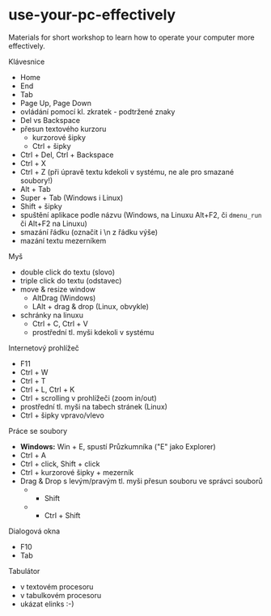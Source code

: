 # use-your-pc-effectively
Materials for short workshop to learn how to operate your computer more effectively.

Klávesnice
- Home
- End
- Tab
- Page Up, Page Down
- ovládání pomocí kl. zkratek - podtržené znaky
- Del vs Backspace
- přesun textového kurzoru
  - kurzorové šipky
  - Ctrl + šipky
- Ctrl + Del, Ctrl + Backspace
- Ctrl + X
- Ctrl + Z (při úpravě textu kdekoli v systému, ne ale pro smazané soubory!)
- Alt + Tab
- Super + Tab (Windows i Linux)
- Shift + šipky
- spuštění aplikace podle názvu (Windows, na Linuxu Alt+F2, či `dmenu_run` či Alt+F2 na Linuxu)
- smazání řádku (označit i \n z řádku výše)
- mazání textu mezerníkem


Myš
- double click do textu (slovo)
- triple click do textu (odstavec)
- move & resize window
  - AltDrag (Windows)
  - LAlt + drag & drop (Linux, obvykle)
- schránky na linuxu
  - Ctrl + C, Ctrl + V
  - prostřední tl. myši kdekoli v systému



Internetový prohlížeč
- F11
- Ctrl + W
- Ctrl + T
- Ctrl + L, Ctrl + K
- Ctrl + scrolling v prohlížeči (zoom in/out)
- prostřední tl. myši na tabech stránek (Linux)
- Ctrl + šipky vpravo/vlevo


Práce se soubory
- **Windows:** Win + E, spustí Průzkumníka ("E" jako Explorer)
- Ctrl + A
- Ctrl + click, Shift + click
- Ctrl + kurzorové šipky + mezerník
- Drag & Drop s levým/pravým tl. myši přesun souboru ve správci souborů
  - + Shift
  - + Ctrl + Shift

Dialogová okna
- F10
- Tab

Tabulátor
- v textovém procesoru
- v tabulkovém procesoru
- ukázat elinks :-)
